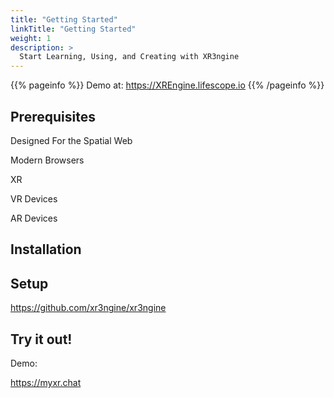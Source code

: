 ```yaml
---
title: "Getting Started"
linkTitle: "Getting Started"
weight: 1
description: >
  Start Learning, Using, and Creating with XR3ngine
---
```


{{% pageinfo %}}
Demo at: https://XREngine.lifescope.io
{{% /pageinfo %}}

## Prerequisites

Designed For the Spatial Web

Modern Browsers

XR

VR Devices

AR Devices

## Installation

## Setup

https://github.com/xr3ngine/xr3ngine

## Try it out!

Demo:

https://myxr.chat
